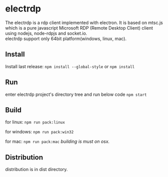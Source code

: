 # electrdp
The electrdp is a rdp client implemented with electron. It is based on mtsc.js which is a pure javascript Microsoft RDP (Remote Desktop Client) client using nodejs, node-rdpjs and socket.io.  
electrdp support only 64bit platform(windows, linux, mac).

## Install
Install last release:
`npm install --global-style`
or
`npm install`

## Run
enter electrdp project's directory tree and run below code
`npm start`

## Build
for linux:
`npm run pack:linux`

for windows:
`npm run pack:win32`

for mac:
`npm run pack:mac`
*building is must on osx.*

## Distribution
distribution is in dist directory.

